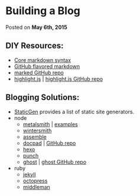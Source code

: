 # Building a Blog
Posted on <time class="orange" datetime="2015-05-06">**May 6th, 2015**</time>



## DIY Resources:
- [Core markdown syntax](http://daringfireball.net/projects/markdown/syntax)
- [GitHub flavored markdown](https://help.github.com/articles/github-flavored-markdown/)
- [marked GitHub repo](https://github.com/chjj/marked)
- [highlight.js](https://highlightjs.org/) | [highlight.js GitHub repo](https://github.com/isagalaev/highlight.js)

## Blogging Solutions:
- [StaticGen](https://www.staticgen.com/) provides a list of static site generators.
- node
    - [metalsmith](http://www.metalsmith.io/) | [examples](https://github.com/segmentio/metalsmith/tree/master/examples)
    - [wintersmith](http://wintersmith.io/)
    - [assemble](http://assemble.io/)
    - [docpad](https://docpad.org/) | [GitHub repo](https://github.com/docpad/docpad)
    - [hexo](http://hexo.io/)
    - [punch](http://laktek.github.io/punch/)
    - [ghost](https://ghost.org/) | [ghost GitHub repo](https://github.com/TryGhost/Ghost)
- ruby
    - [jekyll](http://jekyllrb.com/)
    - [octopress](http://octopress.org/)
    - [middleman](https://middlemanapp.com/)


